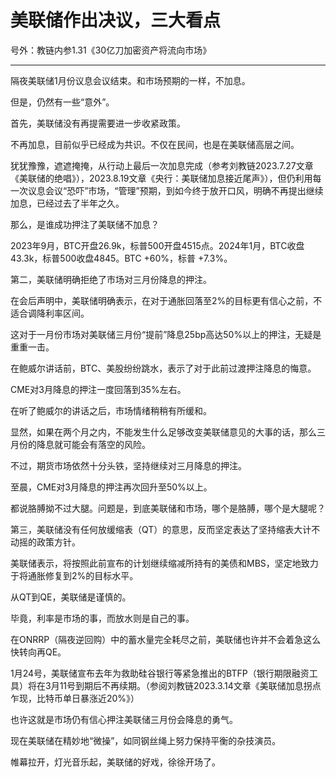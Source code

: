 # 美联储作出决议，三大看点

号外：教链内参1.31《30亿刀加密资产将流向市场》

* * *

隔夜美联储1月份议息会议结束。和市场预期的一样，不加息。

但是，仍然有一些“意外”。

首先，美联储没有再提需要进一步收紧政策。

不再加息，目前似乎已经成为共识。不仅在民间，也是在美联储高层之间。

犹犹豫豫，遮遮掩掩，从行动上最后一次加息完成（参考刘教链2023.7.27文章《美联储的绝唱》），2023.8.19文章《央行：美联储加息接近尾声》），但仍利用每一次议息会议“恐吓”市场，“管理”预期，到如今终于放开口风，明确不再提出继续加息，已经过去了半年之久。

那么，是谁成功押注了美联储不加息？

2023年9月，BTC开盘26.9k，标普500开盘4515点。2024年1月，BTC收盘43.3k，标普500收盘4845。BTC +60%，标普 +7.3%。

第二，美联储明确拒绝了市场对三月份降息的押注。

在会后声明中，美联储明确表示，在对于通胀回落至2%的目标更有信心之前，不适合调降利率区间。

这对于一月份市场对美联储三月份“提前”降息25bp高达50%以上的押注，无疑是重重一击。

在鲍威尔讲话前，BTC、美股纷纷跳水，表示了对于此前过渡押注降息的悔意。

CME对3月降息的押注一度回落到35%左右。

在听了鲍威尔的讲话之后，市场情绪稍稍有所缓和。

显然，如果在两个月之内，不能发生什么足够改变美联储意见的大事的话，那么三月份的降息就可能会有落空的风险。

不过，期货市场依然十分头铁，坚持继续对三月降息的押注。

至晨，CME对3月降息的押注再次回升至50%以上。

都说胳膊拗不过大腿。问题是，到底美联储和市场，哪个是胳膊，哪个是大腿呢？

第三，美联储没有任何放缓缩表（QT）的意思，反而坚定表达了坚持缩表大计不动摇的政策方针。

美联储表示，将按照此前宣布的计划继续缩减所持有的美债和MBS，坚定地致力于将通胀修复到2%的目标水平。

从QT到QE，美联储是谨慎的。

毕竟，利率是市场的事，而放水则是自己的事。

在ONRRP（隔夜逆回购）中的蓄水量完全耗尽之前，美联储也许并不会着急这么快转向再QE。

1月24号，美联储宣布去年为救助硅谷银行等紧急推出的BTFP（银行期限融资工具）将在3月11号到期后不再续期。（参阅刘教链2023.3.14文章《美联储加息拐点乍现，比特币单日暴涨近20%》）

也许这就是市场仍有信心押注美联储三月份会降息的勇气。

现在美联储在精妙地“微操”，如同钢丝绳上努力保持平衡的杂技演员。

帷幕拉开，灯光音乐起，美联储的好戏，徐徐开场了。

